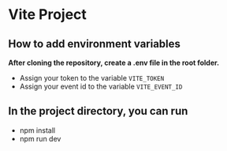 # Vite Project

## How to add environment variables
**After cloning the repository, create a .env file in the root folder.**

 - Assign your token to the variable `VITE_TOKEN`
 - Assign your event id to the variable `VITE_EVENT_ID`

## In the project directory, you can run
 - npm install
 - npm run dev 